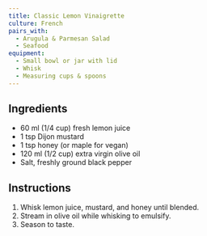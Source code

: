 ```yaml
---
title: Classic Lemon Vinaigrette
culture: French
pairs_with:
  - Arugula & Parmesan Salad
  - Seafood
equipment:
  - Small bowl or jar with lid
  - Whisk
  - Measuring cups & spoons
---
```


## Ingredients
- 60 ml (1/4 cup) fresh lemon juice
- 1 tsp Dijon mustard
- 1 tsp honey (or maple for vegan)
- 120 ml (1/2 cup) extra virgin olive oil
- Salt, freshly ground black pepper

## Instructions
1. Whisk lemon juice, mustard, and honey until blended.
2. Stream in olive oil while whisking to emulsify.
3. Season to taste.
